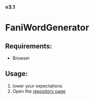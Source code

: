 ### v3.1
# FaniWordGenerator
## Requirements:
- Browser
## Usage:
1. lower your expectations
2. Open the [repository page](https://moderpo.github.io/FaniWordGenerator/)
